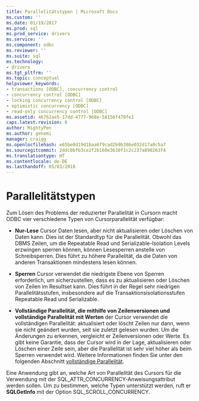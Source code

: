 ```yaml
---
title: Parallelitätstypen | Microsoft Docs
ms.custom: ''
ms.date: 01/19/2017
ms.prod: sql
ms.prod_service: drivers
ms.service: ''
ms.component: odbc
ms.reviewer: ''
ms.suite: sql
ms.technology:
- drivers
ms.tgt_pltfrm: ''
ms.topic: conceptual
helpviewer_keywords:
- transactions [ODBC], concurrency control
- concurrency control [ODBC]
- locking concurrency control [ODBC]
- optimistic concurrency [ODBC]
- read-only concurrency control [ODBC]
ms.assetid: 46762ae5-17dd-4777-968e-58156f470fe1
caps.latest.revision: 6
author: MightyPen
ms.author: genemi
manager: craigg
ms.openlocfilehash: e65be0d19d1baa6f9cad2b9b386e032d17a0c5a7
ms.sourcegitcommit: 2ddc0bfb3ce2f2b160e3638f1c2c237a898263f4
ms.translationtype: HT
ms.contentlocale: de-DE
ms.lasthandoff: 05/03/2018
---
```

# <a name="concurrency-types"></a>Parallelitätstypen
Zum Lösen des Problems der reduzierter Parallelität in Cursorn macht ODBC vier verschiedene Typen von Cursorparallelität verfügbar:  
  
-   **Nur-Lese** Cursor Daten lesen, aber nicht aktualisieren oder Löschen von Daten kann. Dies ist der Standardtyp für die Parallelität. Obwohl das DBMS Zeilen, um die Repeatable Read und Serializable-Isolation Levels erzwingen sperren können, können Lesesperren anstelle von Schreibsperren. Dies führt zu höhere Parallelität, da die Daten von anderen Transaktionen mindestens lesen können.  
  
-   **Sperren** Cursor verwendet die niedrigste Ebene von Sperren erforderlich, um sicherzustellen, dass es zu aktualisieren oder Löschen von Zeilen im Resultset kann. Dies führt in der Regel sehr niedrigen Parallelitätsstufen, insbesondere auf die Transaktionsisolationsstufen Repeatable Read und Serializable.  
  
-   **Vollständige Parallelität, die mithilfe von Zeilenversionen und vollständige Parallelität mit Werten** der Cursor verwendet die vollständigen Parallelität: aktualisiert oder löscht Zeilen nur dann, wenn sie nicht geändert wurden, seit sie zuletzt gelesen wurden. Um die Änderungen zu erkennen, vergleicht er Zeilenversionen oder Werte. Es gibt keine Garantie, dass der Cursor wird in der Lage, aktualisieren oder Löschen einer Zeile sein, aber die Parallelität ist sehr viel höher als beim Sperren verwendet wird. Weitere Informationen finden Sie unter den folgenden Abschnitt [vollständige Parallelität](../../../odbc/reference/develop-app/optimistic-concurrency.md).  
  
 Eine Anwendung gibt an, welche Art von Parallelität des Cursors für die Verwendung mit der SQL_ATTR_CONCURRENCY-Anweisungsattribut werden sollen. Um zu bestimmen, welche Typen unterstützt werden, ruft er **SQLGetInfo** mit der Option SQL_SCROLL_CONCURRENCY.
